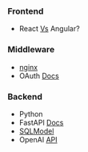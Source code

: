 
### Frontend
- React [Vs](https://www.javatpoint.com/reactjs-vs-angularjs) Angular?

### Middleware
- [nginx](https://nginx.org/en/)
- OAuth [Docs](https://auth0.com/docs)

### Backend
- Python
- FastAPI [Docs](https://fastapi.tiangolo.com/)
- [SQLModel](https://sqlmodel.tiangolo.com/)
- OpenAI [API](https://platform.openai.com/docs/api-reference/introduction)
